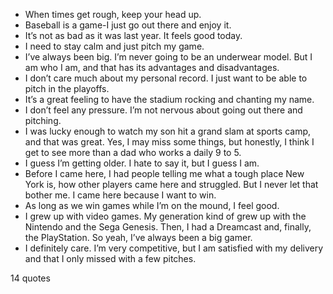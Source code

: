  - When times get rough, keep your head up.
 - Baseball is a game-I just go out there and enjoy it.
 - It’s not as bad as it was last year. It feels good today.
 - I need to stay calm and just pitch my game.
 - I’ve always been big. I’m never going to be an underwear model. But I am who I am, and that has its advantages and disadvantages.
 - I don’t care much about my personal record. I just want to be able to pitch in the playoffs.
 - It’s a great feeling to have the stadium rocking and chanting my name.
 - I don’t feel any pressure. I’m not nervous about going out there and pitching.
 - I was lucky enough to watch my son hit a grand slam at sports camp, and that was great. Yes, I may miss some things, but honestly, I think I get to see more than a dad who works a daily 9 to 5.
 - I guess I’m getting older. I hate to say it, but I guess I am.
 - Before I came here, I had people telling me what a tough place New York is, how other players came here and struggled. But I never let that bother me. I came here because I want to win.
 - As long as we win games while I’m on the mound, I feel good.
 - I grew up with video games. My generation kind of grew up with the Nintendo and the Sega Genesis. Then, I had a Dreamcast and, finally, the PlayStation. So yeah, I’ve always been a big gamer.
 - I definitely care. I’m very competitive, but I am satisfied with my delivery and that I only missed with a few pitches.

14 quotes